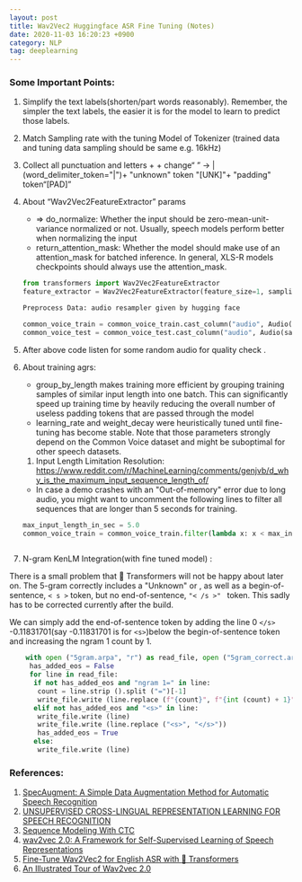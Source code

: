 ```yaml
---
layout: post 
title: Wav2Vec2 Huggingface ASR Fine Tuning (Notes)
date: 2020-11-03 16:20:23 +0900 
category: NLP
tag: deeplearning
---
```


### Some Important Points:

1. Simplify the text labels(shorten/part words reasonably). Remember, the simpler the text labels, the easier it is for 
   the model to learn to predict those labels.
2. Match Sampling rate with the tuning Model of Tokenizer (trained data and tuning data sampling should be same e.g. 
   16kHz)
3. Collect all punctuation and letters +  + change“ ” -> | (word_delimiter_token="|")+ "unknown" token "[UNK]"+ 
   "padding" token“[PAD]”
4. About “Wav2Vec2FeatureExtractor” params
   * ⇒ do_normalize: Whether the input should be zero-mean-unit-variance normalized or not. Usually, speech models 
     perform better when normalizing the input
   * return_attention_mask: Whether the model should make use of an attention_mask for batched inference. In general, 
     XLS-R models checkpoints should always use the attention_mask.


    ```python
    from transformers import Wav2Vec2FeatureExtractor
    feature_extractor = Wav2Vec2FeatureExtractor(feature_size=1, sampling_rate=16000, padding_value=0.0, do_normalize=True, return_attention_mask=True)
    
    Preprocess Data: audio resampler given by hugging face
    
    common_voice_train = common_voice_train.cast_column("audio", Audio(sampling_rate=16_000))
    common_voice_test = common_voice_test.cast_column("audio", Audio(sampling_rate=16_000))
    ```


5. After above code listen for some random audio for quality check .


6. About training agrs:
   * group_by_length makes training more efficient by grouping training samples of similar input length into one batch. 
     This can significantly speed up training time by heavily reducing the overall number of useless padding tokens that are passed through the model
   * learning_rate and weight_decay were heuristically tuned until fine-tuning has become stable. Note that those 
     parameters strongly depend on the Common Voice dataset and might be suboptimal for other speech datasets.

   1. Input Length Limitation Resolution:
   https://www.reddit.com/r/MachineLearning/comments/genjvb/d_why_is_the_maximum_input_sequence_length_of/
   * In case a demo crashes with an "Out-of-memory" error due to long audio, you might want to uncomment the following 
     lines to filter all sequences that are longer than 5 seconds for training.


    ```python
    max_input_length_in_sec = 5.0
    common_voice_train = common_voice_train.filter(lambda x: x < max_input_length_in_sec * processor.feature
  
    ```


8. N-gram KenLM Integration(with fine tuned model) :

  There is a small problem that 🤗 Transformers will not be happy about later on. The 5-gram correctly includes a 
  "Unknown" or <unk>, as well as a begin-of-sentence,     ```< s >``` token, but no end-of-sentence, ```"< /s >" ``` token. This sadly has to be corrected currently after the 
  build.
  
  We can simply add the end-of-sentence token by adding the line 0 ```</s>``` -0.11831701(say -0.11831701 is for ```<s>```)below the begin-of-sentence token and increasing the ngram 1 count by 1.

```python
    with open ("5gram.arpa", "r") as read_file, open ("5gram_correct.arpa", "w") as write_file:
     has_added_eos = False
     for line in read_file:
      if not has_added_eos and "ngram 1=" in line:
       count = line.strip ().split ("=")[-1]
       write_file.write (line.replace (f"{count}", f"{int (count) + 1}"))
      elif not has_added_eos and "<s>" in line:
       write_file.write (line)
       write_file.write (line.replace ("<s>", "</s>"))
       has_added_eos = True
      else:
       write_file.write (line)
```

### References:

1. [SpecAugment: A Simple Data Augmentation Method for Automatic Speech Recognition](https://web.archive.org/web/20211124160343/https://arxiv.org/pdf/1904.08779.pdf)
2. [UNSUPERVISED CROSS-LINGUAL REPRESENTATION LEARNING FOR SPEECH RECOGNITION](https://web.archive.org/web/20211101231430/https://arxiv.org/pdf/2006.13979.pdf)
3. [Sequence Modeling With CTC](https://web.archive.org/web/20211207021548/https://distill.pub/2017/ctc/)
4. [wav2vec 2.0: A Framework for Self-Supervised Learning of Speech Representations](https://web.archive.org/web/20220105140507/https://arxiv.org/pdf/2006.11477.pdf)
5. [Fine-Tune Wav2Vec2 for English ASR with 🤗 Transformers](https://web.archive.org/web/20211220033856/https://huggingface.co/blog/fine-tune-wav2vec2-english)
6. [An Illustrated Tour of Wav2vec 2.0](https://web.archive.org/web/20211220033856/https://huggingface.co/blog/fine-tune-wav2vec2-english)




